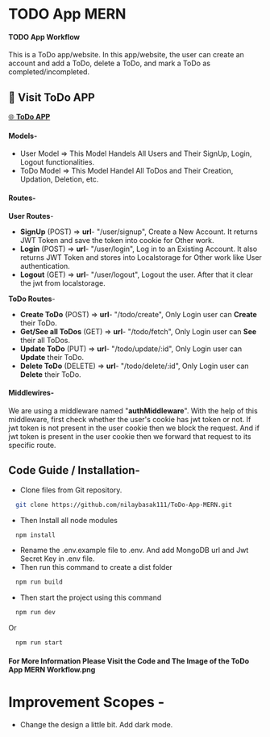 # TODO App MERN

#### TODO App Workflow

This is a ToDo app/website. In this app/website, the user can create an account and add a ToDo, delete a ToDo, and mark a ToDo as completed/incompleted.

## 🔗 Visit ToDo APP

[🌐 **ToDo APP**](https://todo-app-mern-l8f8.onrender.com/)

#### Models-

- User Model => This Model Handels All Users and Their SignUp, Login, Logout functionalities.
- ToDo Model => This Model Handel All ToDos and Their Creation, Updation, Deletion, etc.

#### Routes-

**User Routes**-

- **SignUp** (POST) => **url**- "/user/signup", Create a New Account. It returns JWT Token and save the token into cookie for Other work.
- **Login** (POST) => **url**- "/user/login", Log in to an Existing Account. It also returns JWT Token and stores into Localstorage for Other work like User authentication.
- **Logout** (GET) => **url**- "/user/logout", Logout the user. After that it clear the jwt from localstorage.

**ToDo Routes**-

- **Create ToDo** (POST) => **url**- "/todo/create", Only Login user can **Create** their ToDo.
- **Get/See all ToDos** (GET) => **url**- "/todo/fetch", Only Login user can **See** their all ToDos.
- **Update ToDo** (PUT) => **url**- "/todo/update/:id", Only Login user can **Update** their ToDo.
- **Delete ToDo** (DELETE) => **url**- "/todo/delete/:id", Only Login user can **Delete** their ToDo.

#### Middlewires-

We are using a middleware named "**authMiddleware**". With the help of this middleware, first check whether the user's cookie has jwt token or not. If jwt token is not present in the user cookie then we block the request. And if jwt token is present in the user cookie then we forward that request to its specific route.

## Code Guide / Installation-

- Clone files from Git repository. 
```bash
  git clone https://github.com/nilaybasak111/ToDo-App-MERN.git
```
- Then Install all node modules
```bash
  npm install
```
- Rename the .env.example file to .env. And add MongoDB url and Jwt Secret Key in .env file.
- Then run this command to create a dist folder
```bash
  npm run build
``` 
- Then start the project using this command
```bash
  npm run dev
```
Or
```bash
  npm run start
```

#### For More Information Please Visit the Code and The Image of the ToDo App MERN Workflow.png

# Improvement Scopes -

- Change the design a little bit. Add dark mode.